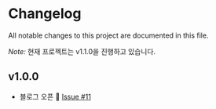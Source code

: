 # Changelog

All notable changes to this project are documented in this file.

*Note:* 현재 프로젝트는 v1.1.0을 진행하고 있습니다.

## v1.0.0

- 블로그 오픈 🥳 [Issue #11](https://github.com/devinan/devinan.github.io/issues/11)
